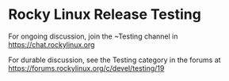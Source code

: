 # Rocky Linux Release Testing

For ongoing discussion, join the ~Testing channel in https://chat.rockylinux.org

For durable discussion, see the Testing category in the forums at https://forums.rockylinux.org/c/devel/testing/19

